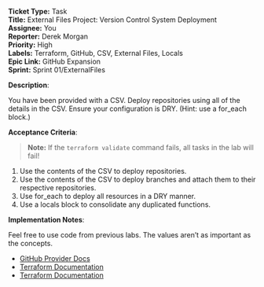 **Ticket Type:** Task \
**Title:** External Files Project: Version Control System Deployment \
**Assignee:** You \
**Reporter:** Derek Morgan \
**Priority:** High \
**Labels:** Terraform, GitHub, CSV, External Files, Locals \
**Epic Link:** GitHub Expansion \
**Sprint:** Sprint 01/ExternalFiles

**Description**:

You have been provided with a CSV. Deploy repositories using all of the details in the CSV. Ensure your configuration is DRY. (Hint: use a for_each block.)

**Acceptance Criteria**:

> **Note:** If the `terraform validate` command fails, all tasks in the lab will fail!

1. Use the contents of the CSV to deploy repositories.
2. Use the contents of the CSV to deploy branches and attach them to their respective repositories.
3. Use for_each to deploy all resources in a DRY manner.
4. Use a locals block to consolidate any duplicated functions.

**Implementation Notes**:

Feel free to use code from previous labs. The values aren’t as important as the concepts.

- [GitHub Provider Docs](https://registry.terraform.io/providers/integrations/github/latest/docs)
- <a href="https://developer.hashicorp.com/terraform/language/functions/csvdecode" target="_blank">Terraform Documentation</a>
- <a href="https://developer.hashicorp.com/terraform/language/values/locals" target="_blank">Terraform Documentation</a>
